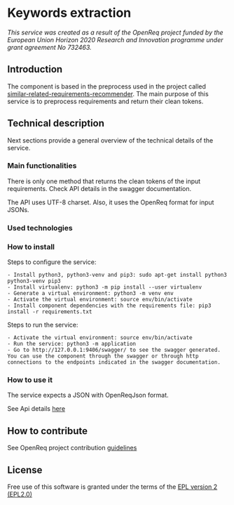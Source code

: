 # Keywords extraction

_This service was created as a result of the OpenReq project funded by the European Union Horizon 2020 Research and Innovation programme under grant agreement No 732463._

## Introduction

The component is based in the preprocess used in the project called [similar-related-requirements-recommender](https://github.com/OpenReqEU/similar-related-requirements-recommender). The main purpose of this service is to preprocess requirements and return their clean tokens.

## Technical description

Next sections provide a general overview of the technical details of the service.

### Main functionalities

There is only one method that returns the clean tokens of the input requirements. Check API details in the swagger documentation.

The API uses UTF-8 charset. Also, it uses the OpenReq format for input JSONs.


### Used technologies

### How to install

Steps to configure the service:

    - Install python3, python3-venv and pip3: sudo apt-get install python3 python3-venv pip3
    - Install virtualenv: python3 -m pip install --user virtualenv
    - Generate a virtual environment: python3 -m venv env
    - Activate the virtual environment: source env/bin/activate
    - Install component dependencies with the requirements file: pip3 install -r requirements.txt

Steps to run the service:
    
    - Activate the virtual environment: source env/bin/activate
    - Run the service: python3 -m application
    - Go to http://127.0.0.1:9406/swagger/ to see the swagger generated. You can use the component through the swagger or through http connections to the endpoints indicated in the swagger documentation.

### How to use it

The service expects a JSON with OpenReqJson format.

See Api details [here](https://api.openreq.eu/keywords-extraction/swagger-ui.html/)

## How to contribute

See OpenReq project contribution [guidelines](https://github.com/OpenReqEU/OpenReq/blob/master/CONTRIBUTING.md)

## License

Free use of this software is granted under the terms of the [EPL version 2 (EPL2.0)](https://www.eclipse.org/legal/epl-2.0/)
